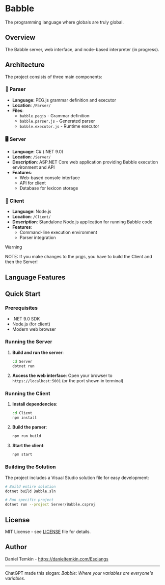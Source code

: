 # Babble

The programming language where globals are truly global.

## Overview

The Babble server, web interface, and node-based interpreter (in progress).

## Architecture

The project consists of three main components:

### 🔧 Parser
- **Language**: PEG.js grammar definition and executor
- **Location**: `/Parser/`
- **Files**: 
  - `babble.pegjs` - Grammar definition
  - `babble.parser.js` - Generated parser
  - `babble.executor.js` - Runtime executor

### 🖥️ Server
- **Language**: C# (.NET 9.0)
- **Location**: `/Server/`
- **Description**: ASP.NET Core web application providing Babble execution environment and API
- **Features**:
  - Web-based console interface
  - API for client
  - Database for lexicon storage

### 📱 Client
- **Language**: Node.js
- **Location**: `/Client/`
- **Description**: Standalone Node.js application for running Babble code
- **Features**:
  - Command-line execution environment
  - Parser integration

> [!WARNING]
> NOTE: If you make changes to the prgjs, you have to build the Client and then the Server!

## Language Features

## Quick Start

### Prerequisites
- .NET 9.0 SDK
- Node.js (for client)
- Modern web browser

### Running the Server

1. **Build and run the server**:
   ```bash
   cd Server
   dotnet run
   ```
2. **Access the web interface**:
   Open your browser to `https://localhost:5001` (or the port shown in terminal)

### Running the Client

1. **Install dependencies**:
   ```bash
   cd Client
   npm install
   ```

2. **Build the parser**:
   ```bash
   npm run build
   ```

3. **Start the client**:
   ```bash
   npm start
   ```

### Building the Solution

The project includes a Visual Studio solution file for easy development:

```bash
# Build entire solution
dotnet build Babble.sln

# Run specific project
dotnet run --project Server/Babble.csproj
```

## License

MIT License - see [LICENSE](LICENSE) file for details.

## Author

Daniel Temkin - https://danieltemkin.com/Esolangs

---

ChatGPT made this slogan:
*Babble: Where your variables are everyone's variables.*
